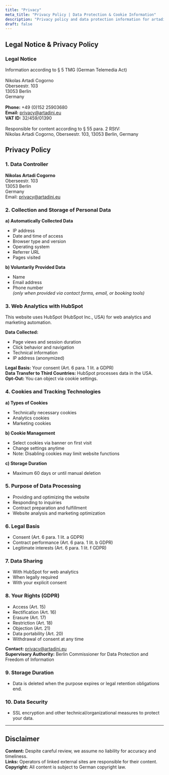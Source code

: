 ```yaml
---
title: "Privacy"
meta_title: "Privacy Policy | Data Protection & Cookie Information"
description: "Privacy policy and data protection information for artadini.eu. Learn how we collect, process, and protect your personal data in compliance with GDPR."
draft: false
---
```


## Legal Notice & Privacy Policy
### Legal Notice
Information according to § 5 TMG (German Telemedia Act)<br><br>
Nikolas Artadi Cogorno<br>
Oberseestr. 103<br>
13053 Berlin<br>
Germany<br><br>
**Phone:** +49 (0)152 25903680<br>
**Email:** privacy@artadini.eu<br>
**VAT ID:** 32/459/01390<br><br>
Responsible for content according to § 55 para. 2 RStV:<br>
Nikolas Artadi Cogorno, Oberseestr. 103, 13053 Berlin, Germany


## Privacy Policy

### 1. Data Controller

**Nikolas Artadi Cogorno**  
Oberseestr. 103  
13053 Berlin  
Germany  
Email: privacy@artadini.eu

### 2. Collection and Storage of Personal Data

**a) Automatically Collected Data**  
- IP address  
- Date and time of access  
- Browser type and version  
- Operating system  
- Referrer URL  
- Pages visited

**b) Voluntarily Provided Data**  
- Name  
- Email address  
- Phone number  
*(only when provided via contact forms, email, or booking tools)*

### 3. Web Analytics with HubSpot

This website uses HubSpot (HubSpot Inc., USA) for web analytics and marketing automation.

**Data Collected:**  
- Page views and session duration  
- Click behavior and navigation  
- Technical information  
- IP address (anonymized)

**Legal Basis:** Your consent (Art. 6 para. 1 lit. a GDPR)  
**Data Transfer to Third Countries:** HubSpot processes data in the USA.  
**Opt-Out:** You can object via cookie settings.

### 4. Cookies and Tracking Technologies

**a) Types of Cookies**  
- Technically necessary cookies  
- Analytics cookies  
- Marketing cookies

**b) Cookie Management**  
- Select cookies via banner on first visit  
- Change settings anytime  
- Note: Disabling cookies may limit website functions

**c) Storage Duration**  
- Maximum 60 days or until manual deletion

### 5. Purpose of Data Processing

- Providing and optimizing the website  
- Responding to inquiries  
- Contract preparation and fulfillment  
- Website analysis and marketing optimization

### 6. Legal Basis

- Consent (Art. 6 para. 1 lit. a GDPR)  
- Contract performance (Art. 6 para. 1 lit. b GDPR)  
- Legitimate interests (Art. 6 para. 1 lit. f GDPR)

### 7. Data Sharing

- With HubSpot for web analytics  
- When legally required  
- With your explicit consent

### 8. Your Rights (GDPR)

- Access (Art. 15)  
- Rectification (Art. 16)  
- Erasure (Art. 17)  
- Restriction (Art. 18)  
- Objection (Art. 21)  
- Data portability (Art. 20)  
- Withdrawal of consent at any time

**Contact:** privacy@artadini.eu  
**Supervisory Authority:** Berlin Commissioner for Data Protection and Freedom of Information

### 9. Storage Duration

- Data is deleted when the purpose expires or legal retention obligations end.

### 10. Data Security

- SSL encryption and other technical/organizational measures to protect your data.

---

## Disclaimer

**Content:** Despite careful review, we assume no liability for accuracy and timeliness.  
**Links:** Operators of linked external sites are responsible for their content.  
**Copyright:** All content is subject to German copyright law.